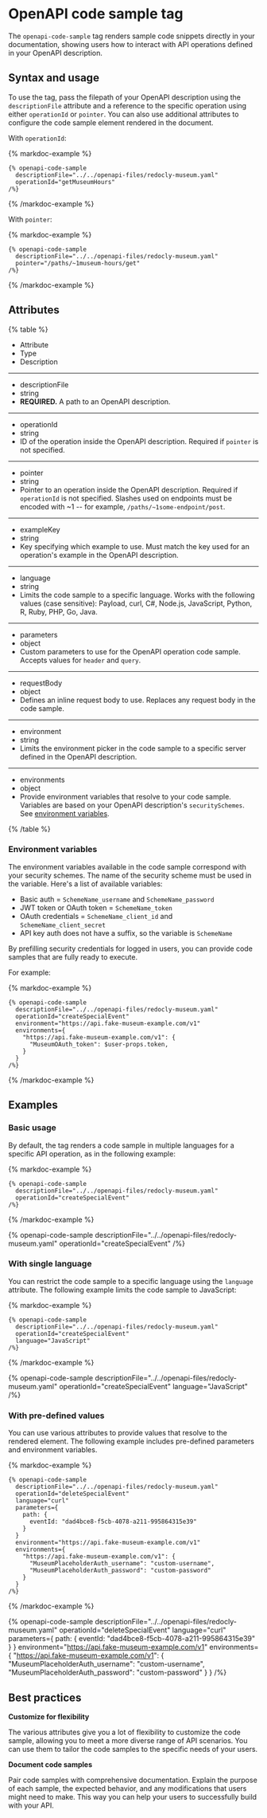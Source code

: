 # OpenAPI code sample tag

The `openapi-code-sample` tag renders sample code snippets directly in your documentation, showing users how to interact with API operations defined in your OpenAPI description.

## Syntax and usage

To use the tag, pass the filepath of your OpenAPI description using the `descriptionFile` attribute and a reference to the specific operation using either `operationId` or `pointer`.
You can also use additional attributes to configure the code sample element rendered in the document.

With `operationId`:

{% markdoc-example %}
  ```markdoc {% process=false title="hello" %}
  {% openapi-code-sample
    descriptionFile="../../openapi-files/redocly-museum.yaml"
    operationId="getMuseumHours"
  /%}
  ```
{% /markdoc-example %}

With `pointer`:

{% markdoc-example %}
  ```markdoc {% process=false %}
  {% openapi-code-sample
    descriptionFile="../../openapi-files/redocly-museum.yaml"
    pointer="/paths/~1museum-hours/get"
  /%}
  ```
{% /markdoc-example %}

## Attributes

{% table %}

- Attribute
- Type
- Description

---

- descriptionFile
- string
- **REQUIRED.**
  A path to an OpenAPI description.

---

- operationId
- string
- ID of the operation inside the OpenAPI description.
  Required if `pointer` is not specified.

---

- pointer
- string
- Pointer to an operation inside the OpenAPI description.
  Required if `operationId` is not specified.
  Slashes used on endpoints must be encoded with ~1 -- for example, `/paths/~1some-endpoint/post`.

---

- exampleKey
- string
- Key specifying which example to use.
  Must match the key used for an operation's example in the OpenAPI description.

---

- language
- string
- Limits the code sample to a specific language.
  Works with the following values (case sensitive): Payload, curl, C#, Node.js, JavaScript, Python, R, Ruby, PHP, Go, Java.

---

- parameters
- object
- Custom parameters to use for the OpenAPI operation code sample.
  Accepts values for `header` and `query`.

---

- requestBody
- object
- Defines an inline request body to use.
  Replaces any request body in the code sample.

---

- environment
- string
- Limits the environment picker in the code sample to a specific server defined in the OpenAPI description.

---

- environments
- object
- Provide environment variables that resolve to your code sample.
  Variables are based on your OpenAPI description's `securitySchemes`.
  See [environment variables](#environment-variables).

{% /table %}

### Environment variables

The environment variables available in the code sample correspond with your security schemes.
The name of the security scheme must be used in the variable. Here's a list of available variables:

- Basic auth = `SchemeName_username` and `SchemeName_password`
- JWT token or OAuth token = `SchemeName_token`
- OAuth credentials = `SchemeName_client_id` and `SchemeName_client_secret`
- API key auth does not have a suffix, so the variable is `SchemeName`

By prefilling security credentials for logged in users, you can provide code samples that are fully ready to execute.

For example:

{% markdoc-example %}
  ``` {% process=false %}
  {% openapi-code-sample
    descriptionFile="../../openapi-files/redocly-museum.yaml"
    operationId="createSpecialEvent"
    environment="https://api.fake-museum-example.com/v1"
    environments={
      "https://api.fake-museum-example.com/v1": {
        "MuseumOAuth_token": $user-props.token,
      }
    }
  /%}
  ```
{% /markdoc-example %}

## Examples

### Basic usage

By default, the tag renders a code sample in multiple languages for a specific API operation, as in the following example:

{% markdoc-example %}
  ``` {% process=false %}
  {% openapi-code-sample
    descriptionFile="../../openapi-files/redocly-museum.yaml"
    operationId="createSpecialEvent"
  /%}
  ```
{% /markdoc-example %}

{% openapi-code-sample
  descriptionFile="../../openapi-files/redocly-museum.yaml"
  operationId="createSpecialEvent"
/%}

### With single language

You can restrict the code sample to a specific language using the `language` attribute.
The following example limits the code sample to JavaScript:

{% markdoc-example %}
  ``` {% process=false %}
  {% openapi-code-sample
    descriptionFile="../../openapi-files/redocly-museum.yaml"
    operationId="createSpecialEvent"
    language="JavaScript"
  /%}
  ```
{% /markdoc-example %}

{% openapi-code-sample
  descriptionFile="../../openapi-files/redocly-museum.yaml"
  operationId="createSpecialEvent"
  language="JavaScript"
/%}

### With pre-defined values

You can use various attributes to provide values that resolve to the rendered element.
The following example includes pre-defined parameters and environment variables.

{% markdoc-example %}
  ``` {% process=false %}
  {% openapi-code-sample
    descriptionFile="../../openapi-files/redocly-museum.yaml"
    operationId="deleteSpecialEvent"
    language="curl"
    parameters={
      path: {
        eventId: "dad4bce8-f5cb-4078-a211-995864315e39"
      }
    }
    environment="https://api.fake-museum-example.com/v1"
    environments={
      "https://api.fake-museum-example.com/v1": {
        "MuseumPlaceholderAuth_username": "custom-username",
        "MuseumPlaceholderAuth_password": "custom-password"
      }
    }
  /%}
  ```
{% /markdoc-example %}

{% openapi-code-sample
  descriptionFile="../../openapi-files/redocly-museum.yaml"
  operationId="deleteSpecialEvent"
  language="curl"
  parameters={
    path: {
      eventId: "dad4bce8-f5cb-4078-a211-995864315e39"
    }
  }
  environment="https://api.fake-museum-example.com/v1"
  environments={
    "https://api.fake-museum-example.com/v1": {
      "MuseumPlaceholderAuth_username": "custom-username",
      "MuseumPlaceholderAuth_password": "custom-password"
    }
  }
/%}

## Best practices

**Customize for flexibility**

The various attributes give you a lot of flexibility to customize the code sample, allowing you to meet a more diverse range of API scenarios.
You can use them to tailor the code samples to the specific needs of your users.

**Document code samples**

Pair code samples with comprehensive documentation. Explain the purpose of each sample, the expected behavior, and any modifications that users might need to make.
This way you can help your users to successfully build with your API.
